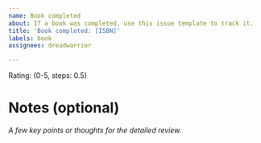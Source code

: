 ```yaml
---
name: Book completed
about: If a book was completed, use this issue template to track it.
title: 'Book completed: [ISBN]'
labels: book
assignees: dreadwarrior

---
```


Rating: (0-5, steps: 0.5)

# Notes (optional)

_A few key points or thoughts for the detailed review._
